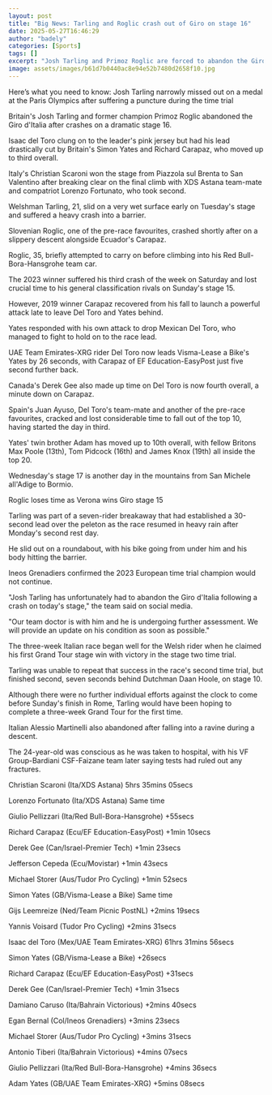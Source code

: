 ```yaml
---
layout: post
title: "Big News: Tarling and Roglic crash out of Giro on stage 16"
date: 2025-05-27T16:46:29
author: "badely"
categories: [Sports]
tags: []
excerpt: "Josh Tarling and Primoz Roglic are forced to abandon the Giro d'Italia after heavy crashes on stage 16, with Isaac del Toro clinging on to the race le"
image: assets/images/b61d7b0440ac8e94e52b7480d2658f10.jpg
---
```


Here’s what you need to know: Josh Tarling narrowly missed out on a medal at the Paris Olympics after suffering a puncture during the time trial

Britain's Josh Tarling and former champion Primoz Roglic abandoned the Giro d'Italia after crashes on a dramatic stage 16.

Isaac del Toro clung on to the leader's pink jersey but had his lead drastically cut by Britain's Simon Yates and Richard Carapaz, who moved up to third overall.

Italy's Christian Scaroni won the stage from Piazzola sul Brenta to San Valentino after breaking clear on the final climb with XDS Astana team-mate and compatriot Lorenzo Fortunato, who took second.

Welshman Tarling, 21, slid on a very wet surface early on Tuesday's stage and suffered a heavy crash into a barrier.

Slovenian Roglic, one of the pre-race favourites, crashed shortly after on a slippery descent alongside Ecuador's Carapaz.

Roglic, 35, briefly attempted to carry on before climbing into his Red Bull-Bora-Hansgrohe team car. 

The 2023 winner suffered his third crash of the week on Saturday and lost crucial time to his general classification rivals on Sunday's stage 15.

However, 2019 winner Carapaz recovered from his fall to launch a powerful attack late to leave Del Toro and Yates behind.

Yates responded with his own attack to drop Mexican Del Toro, who managed to fight to hold on to the race lead.

UAE Team Emirates-XRG rider Del Toro now leads Visma-Lease a Bike's Yates by 26 seconds, with Carapaz of EF Education-EasyPost just five second further back.

Canada's Derek Gee also made up time on Del Toro is now fourth overall, a minute down on Carapaz.

Spain's Juan Ayuso, Del Toro's team-mate and another of the pre-race favourites, cracked and lost considerable time to fall out of the top 10, having started the day in third.

Yates' twin brother Adam has moved up to 10th overall, with fellow Britons Max Poole (13th), Tom Pidcock (16th) and James Knox (19th) all inside the top 20.

Wednesday's stage 17 is another day in the mountains from San Michele all'Adige to Bormio.

Roglic loses time as Verona wins Giro stage 15

Tarling was part of a seven-rider breakaway that had established a 30-second lead over the peleton as the race resumed in heavy rain after Monday's second rest day.

He slid out on a roundabout, with his bike going from under him and his body hitting the barrier.

Ineos Grenadiers confirmed the 2023 European time trial champion would not continue.

"Josh Tarling has unfortunately had to abandon the Giro d'Italia following a crash on today's stage," the team said on social media.

"Our team doctor is with him and he is undergoing further assessment. We will provide an update on his condition as soon as possible."

The three-week Italian race began well for the Welsh rider when he claimed his first Grand Tour stage win with victory in the stage two time trial.

Tarling was unable to repeat that success in the race's second time trial, but finished second, seven seconds behind Dutchman Daan Hoole, on stage 10.

Although there were no further individual efforts against the clock to come before Sunday's finish in Rome, Tarling would have been hoping to complete a three-week Grand Tour for the first time.

Italian Alessio Martinelli also abandoned after falling into a ravine during a descent.

The 24-year-old was conscious as he was taken to hospital, with his VF Group-Bardiani CSF-Faizane team later saying tests had ruled out any fractures.

Christian Scaroni (Ita/XDS Astana) 5hrs 35mins 05secs

Lorenzo Fortunato (Ita/XDS Astana) Same time

Giulio Pellizzari (Ita/Red Bull-Bora-Hansgrohe) +55secs

Richard Carapaz (Ecu/EF Education-EasyPost) +1min 10secs

Derek Gee (Can/Israel-Premier Tech) +1min 23secs

Jefferson Cepeda (Ecu/Movistar) +1min 43secs

Michael Storer (Aus/Tudor Pro Cycling) +1min 52secs

Simon Yates (GB/Visma-Lease a Bike) Same time

Gijs Leemreize (Ned/Team Picnic PostNL) +2mins 19secs

Yannis Voisard (Tudor Pro Cycling) +2mins 31secs

Isaac del Toro (Mex/UAE Team Emirates-XRG) 61hrs 31mins 56secs

Simon Yates (GB/Visma-Lease a Bike) +26secs

Richard Carapaz (Ecu/EF Education-EasyPost) +31secs

Derek Gee (Can/Israel-Premier Tech) +1min 31secs

Damiano Caruso (Ita/Bahrain Victorious) +2mins 40secs

Egan Bernal (Col/Ineos Grenadiers) +3mins 23secs

Michael Storer (Aus/Tudor Pro Cycling) +3mins 31secs

Antonio Tiberi (Ita/Bahrain Victorious) +4mins 07secs

Giulio Pellizzari (Ita/Red Bull-Bora-Hansgrohe) +4mins 36secs

Adam Yates (GB/UAE Team Emirates-XRG) +5mins 08secs

